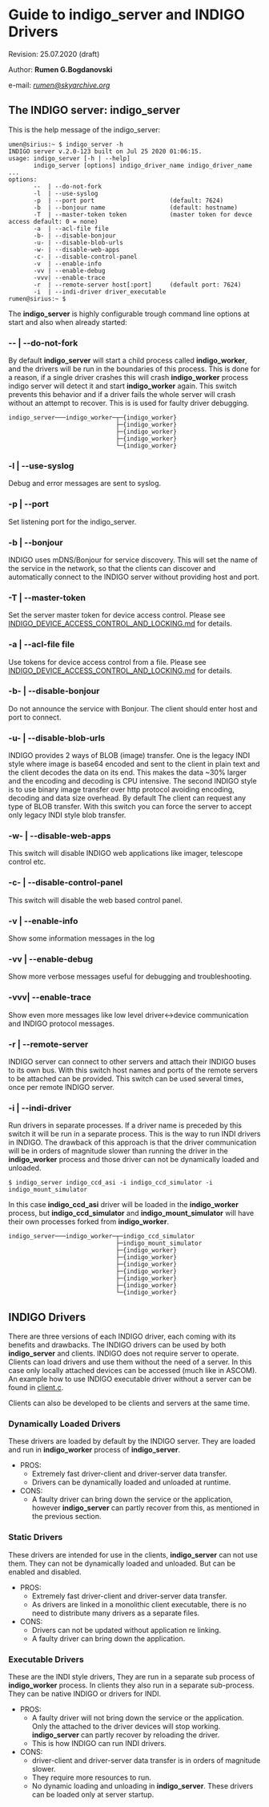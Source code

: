 # Guide to indigo_server and INDIGO Drivers
Revision: 25.07.2020 (draft)

Author: **Rumen G.Bogdanovski**

e-mail: *rumen@skyarchive.org*

## The INDIGO server: **indigo_server**
This is the help message of the indigo_server:
```
umen@sirius:~ $ indigo_server -h
INDIGO server v.2.0-123 built on Jul 25 2020 01:06:15.
usage: indigo_server [-h | --help]
       indigo_server [options] indigo_driver_name indigo_driver_name ...
options:
       --  | --do-not-fork
       -l  | --use-syslog
       -p  | --port port                     (default: 7624)
       -b  | --bonjour name                  (default: hostname)
       -T  | --master-token token            (master token for devce access default: 0 = none)
       -a  | --acl-file file
       -b- | --disable-bonjour
       -u- | --disable-blob-urls
       -w- | --disable-web-apps
       -c- | --disable-control-panel
       -v  | --enable-info
       -vv | --enable-debug
       -vvv| --enable-trace
       -r  | --remote-server host[:port]     (default port: 7624)
       -i  | --indi-driver driver_executable
rumen@sirius:~ $
```

The **indigo_server** is highly configurable trough command line options at start and also when already started:

### -- | --do-not-fork
By default **indigo_server** will start a child process called **indigo_worker**, and the drivers will be run in the boundaries of this process. This is done for a reason, if a single driver crashes this will crash **indigo_worker** process indigo server will detect it and start **indigo_worker** again. This switch prevents this behavior and if a driver fails the whole server will crash without an attempt to recover. This is is used for faulty driver debugging.

```
indigo_server───indigo_worker─┬─{indigo_worker}
                              ├─{indigo_worker}
                              ├─{indigo_worker}
                              ├─{indigo_worker}
                              └─{indigo_worker}
```

### -l  | --use-syslog
Debug and error messages are sent to syslog.

### -p  | --port
Set listening port for the indigo_server.

### -b  | --bonjour
INDIGO uses mDNS/Bonjour for service discovery. This will set the name of the service in the network, so that the clients can discover and automatically connect to the INDIGO server without providing host and port.

### -T  | --master-token
Set the server master token for device access control. Please see [INDIGO_DEVICE_ACCESS_CONTROL_AND_LOCKING.md](https://github.com/indigo-astronomy/indigo/blob/master/indigo_docs/INDIGO_DEVICE_ACCESS_CONTROL_AND_LOCKING.md) for details.

### -a  | --acl-file file
Use tokens for device access control from a file. Please see [INDIGO_DEVICE_ACCESS_CONTROL_AND_LOCKING.md](https://github.com/indigo-astronomy/indigo/blob/master/indigo_docs/INDIGO_DEVICE_ACCESS_CONTROL_AND_LOCKING.md) for details.

### -b- | --disable-bonjour
Do not announce the service with Bonjour. The client should enter host and port to connect.

### -u- | --disable-blob-urls
INDIGO provides 2 ways of BLOB (image) transfer. One is the legacy INDI style where image is base64 encoded and sent to the client in plain text and the client decodes the data on its end. This makes the data ~30% larger and the encoding and decoding is CPU intensive. The second INDIGO style is to use binary image transfer over http protocol avoiding encoding, decoding and data size overhead. By default The client can request any type of BLOB transfer. With this switch you can force the server to accept only legacy INDI style blob transfer.  

### -w- | --disable-web-apps
This switch will disable INDIGO web applications like imager, telescope control etc.

### -c- | --disable-control-panel
This switch will disable the web based control panel.

### -v  | --enable-info
Show some information messages in the log

### -vv | --enable-debug
Show more verbose messages useful for debugging and troubleshooting.

### -vvv| --enable-trace
Show even more messages like low level driver<->device communication and INDIGO protocol messages.

### -r  | --remote-server
INDIGO server can connect to other servers and attach their INDIGO buses to its own bus. With this switch host names and ports of the remote servers to be attached can be provided. This switch can be used several times, once per remote INDIGO server.

### -i  | --indi-driver
Run drivers in separate processes. If a driver name is preceded by this switch it will be run in a separate process. This is the way to run INDI drivers in INDIGO. The drawback of this approach is that the driver communication will be in orders of magnitude slower than running the driver in the **indigo_worker** process and those driver can not be dynamically loaded and unloaded.
```
$ indigo_server indigo_ccd_asi -i indigo_ccd_simulator -i indigo_mount_simulator
```
In this case **indigo_ccd_asi** driver will be loaded in the **indigo_worker** process, but **indigo_ccd_simulator** and **indigo_mount_simulator** will have their own processes forked from **indigo_worker**.
```
indigo_server───indigo_worker─┬─indigo_ccd_simulator
                              ├─indigo_mount_simulator
                              ├─{indigo_worker}
                              ├─{indigo_worker}
                              ├─{indigo_worker}
                              ├─{indigo_worker}
                              ├─{indigo_worker}
                              ├─{indigo_worker}
                              └─{indigo_worker}
```

## INDIGO Drivers
There are three versions of each INDIGO driver, each coming with its benefits and drawbacks. The INDIGO drivers can be used by both **indigo_server** and clients. INDIGO does not require server to operate. Clients can load drivers and use them without the need of a server. In this case only locally attached devices can be accessed (much like in ASCOM). An example how to use INDIGO executable driver without a server can be found in [client.c](https://github.com/indigo-astronomy/indigo/blob/master/indigo_test/client.c).

Clients can also be developed to be clients and servers at the same time.

### Dynamically Loaded Drivers
These drivers are loaded by default by the INDIGO server. They are loaded and run in **indigo_worker** process of **indigo_server**.
- PROS:
	* Extremely fast driver-client and driver-server data transfer.
	* Drivers can be dynamically loaded and unloaded at runtime.
- CONS:
	* A faulty driver can bring down the service or the application, however **indigo_server** can partly recover from this, as mentioned in the previous section.

### Static Drivers
These drivers are intended for use in the clients, **indigo_server** can not use them. They can not be dynamically loaded and unloaded. But can be enabled and disabled.
- PROS:
	* Extremely fast driver-client and driver-server data transfer.
	* As drivers are linked in a monolithic client executable, there is no need to distribute many drivers as a separate files.
- CONS:
	* Drivers can not be updated without application re linking.
	* A faulty driver can bring down the application.

### Executable Drivers
These are the INDI style drivers, They are run in a separate sub process of **indigo_worker** process. In clients they also run in a separate sub-process. They can be native INDIGO or drivers for INDI.
- PROS:
	* A faulty driver will not bring down the service or the application. Only the attached to the driver devices will stop working. **indigo_server** can partly recover by reloading the driver.
	* This is how INDIGO can run INDI drivers.
- CONS:
	* driver-client and driver-server data transfer is in orders of magnitude slower.
	* They require more resources to run.
	* No dynamic loading and unloading in **indigo_server**. These drivers can be loaded only at server startup.
